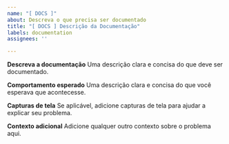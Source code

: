 ```yaml
---
name: "[ DOCS ]"
about: Descreva o que precisa ser documentado
title: "[ DOCS ] Descrição da Documentação"
labels: documentation
assignees: ''

---
```


**Descreva a documentação**
Uma descrição clara e concisa do que deve ser documentado.

**Comportamento esperado**
Uma descrição clara e concisa do que você esperava que acontecesse.

**Capturas de tela**
Se aplicável, adicione capturas de tela para ajudar a explicar seu problema.

**Contexto adicional**
Adicione qualquer outro contexto sobre o problema aqui.
